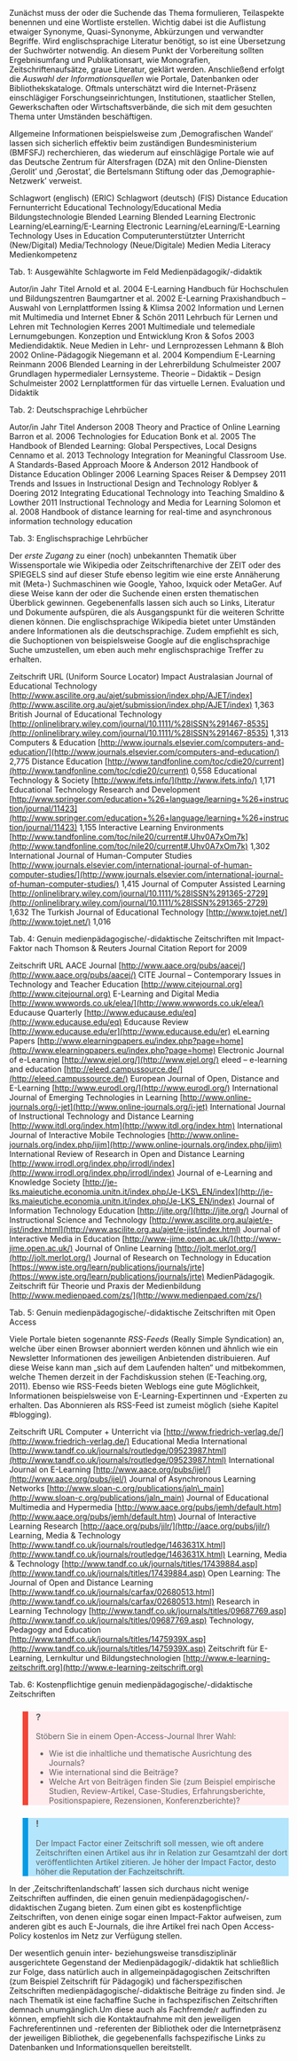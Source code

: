 Zunächst muss der oder die Suchende das Thema formulieren, Teilaspekte benennen und eine Wortliste erstellen. Wichtig dabei ist die Auflistung etwaiger Synonyme, Quasi-Synonyme, Abkürzungen und verwandter Begriffe. Wird englischsprachige Literatur benötigt, so ist eine Übersetzung der Suchwörter notwendig. An diesem Punkt der Vorbereitung sollten Ergebnisumfang und Publikationsart, wie Monografien, Zeitschriftenaufsätze, graue Literatur, geklärt werden. Anschließend erfolgt die *Auswahl der Informationsquellen* wie Portale, Datenbanken oder Bibliothekskataloge. Oftmals unterschätzt wird die Internet-Präsenz einschlägiger Forschungseinrichtungen, Institutionen, staatlicher Stellen, Gewerkschaften oder Wirtschaftsverbände, die sich mit dem gesuchten Thema unter Umständen beschäftigen.

Allgemeine Informationen beispielsweise zum ‚Demografischen Wandel’ lassen sich sicherlich effektiv beim zuständigen Bundesministerium (BMFSFJ) recherchieren, das wiederum auf einschlägige Portale wie auf das Deutsche Zentrum für Altersfragen (DZA) mit den Online-Diensten ‚Gerolit’ und ‚Gerostat’, die Bertelsmann Stiftung oder das ‚Demographie-Netzwerk’ verweist.

Schlagwort (englisch) (ERIC) Schlagwort (deutsch) (FIS) Distance Education Fernunterricht Educational Technology/Educational Media Bildungstechnologie Blended Learning Blended Learning Electronic Learning/eLearning/E-Learning Electronic Learning/eLearning/E-Learning Technology Uses in Education Computerunterstützter Unterricht (New/Digital) Media/Technology (Neue/Digitale) Medien Media Literacy Medienkompetenz

</blockquote>

Tab. 1: Ausgewählte Schlagworte im Feld Medienpädagogik/-didaktik

Autor/in Jahr Titel Arnold et al. 2004 E-Learning Handbuch für Hochschulen und Bildungszentren Baumgartner et al. 2002 E-Learning Praxishandbuch – Auswahl von Lernplattformen Issing &amp; Klimsa 2002 Information und Lernen mit Multimedia und Internet Ebner &amp; Schön 2011 Lehrbuch für Lernen und Lehren mit Technologien Kerres 2001 Multimediale und telemediale Lernumgebungen. Konzeption und Entwicklung Kron &amp; Sofos 2003 Mediendidaktik. Neue Medien in Lehr- und Lernprozessen Lehmann &amp; Bloh 2002 Online-Pädagogik Niegemann et al. 2004 Kompendium E-Learning Reinmann 2006 Blended Learning in der Lehrerbildung Schulmeister 2007 Grundlagen hypermedialer Lernsysteme. Theorie – Didaktik – Design Schulmeister 2002 Lernplattformen für das virtuelle Lernen. Evaluation und Didaktik

</blockquote>

Tab. 2: Deutschsprachige Lehrbücher

Autor/in Jahr Titel Anderson 2008 Theory and Practice of Online Learning Barron et al. 2006 Technologies for Education Bonk et al. 2005 The Handbook of Blended Learning: Global Perspectives, Local Designs Cennamo et al. 2013 Technology Integration for Meaningful Classroom Use. A Standards-Based Approach Moore &amp; Anderson 2012 Handbook of Distance Education Oblinger 2006 Learning Spaces Reiser &amp; Dempsey 2011 Trends and Issues in Instructional Design and Technology Roblyer &amp; Doering 2012 Integrating Educational Technology into Teaching Smaldino &amp; Lowther 2011 Instructional Technology and Media for Learning Solomon et al. 2008 Handbook of distance learning for real-time and asynchronous information technology education

</blockquote>

Tab. 3: Englischsprachige Lehrbücher

Der *erste Zugang* zu einer (noch) unbekannten Thematik über Wissensportale wie Wikipedia oder Zeitschriftenarchive der ZEIT oder des SPIEGELS sind auf dieser Stufe ebenso legitim wie eine erste Annäherung mit (Meta-) Suchmaschinen wie Google, Yahoo, Ixquick oder MetaGer. Auf diese Weise kann der oder die Suchende einen ersten thematischen Überblick gewinnen. Gegebenenfalls lassen sich auch so Links, Literatur und Dokumente aufspüren, die als Ausgangspunkt für die weiteren Schritte dienen können. Die englischsprachige Wikipedia bietet unter Umständen andere Informationen als die deutschsprachige. Zudem empfiehlt es sich, die Suchoptionen von beispielsweise Google auf die englischsprachige Suche umzustellen, um eben auch mehr englischsprachige Treffer zu erhalten.

Zeitschrift URL (Uniform Source Locator) Impact Australasian Journal of Educational Technology [http://www.ascilite.org.au/ajet/submission/index.php/AJET/index](http://www.ascilite.org.au/ajet/submission/index.php/AJET/index) 1,363 British Journal of Educational Technology [http://onlinelibrary.wiley.com/journal/10.1111/%28ISSN%291467-8535](http://onlinelibrary.wiley.com/journal/10.1111/%28ISSN%291467-8535) 1,313 Computers &amp; Education [http://www.journals.elsevier.com/computers-and-education/](http://www.journals.elsevier.com/computers-and-education/) 2,775 Distance Education [http://www.tandfonline.com/toc/cdie20/current](http://www.tandfonline.com/toc/cdie20/current) 0,558 Educational Technology &amp; Society [http://www.ifets.info/](http://www.ifets.info/) 1,171 Educational Technology Research and Development [http://www.springer.com/education+%26+language/learning+%26+instruction/journal/11423](http://www.springer.com/education+%26+language/learning+%26+instruction/journal/11423) 1,155 Interactive Learning Environments [http://www.tandfonline.com/toc/nile20/current#.Uhv0A7xOm7k](http://www.tandfonline.com/toc/nile20/current#.Uhv0A7xOm7k) 1,302 International Journal of Human-Computer Studies [http://www.journals.elsevier.com/international-journal-of-human-computer-studies/](http://www.journals.elsevier.com/international-journal-of-human-computer-studies/) 1,415 Journal of Computer Assisted Learning [http://onlinelibrary.wiley.com/journal/10.1111/%28ISSN%291365-2729](http://onlinelibrary.wiley.com/journal/10.1111/%28ISSN%291365-2729) 1,632 The Turkish Journal of Educational Technology [http://www.tojet.net/](http://www.tojet.net/) 1,016

</blockquote>

Tab. 4: Genuin medienpädagogische/-didaktische Zeitschriften mit Impact-Faktor nach Thomson &amp; Reuters Journal Citation Report for 2009

Zeitschrift URL AACE Journal [http://www.aace.org/pubs/aacej/](http://www.aace.org/pubs/aacej/) CITE Journal – Contemporary Issues in Technology and Teacher Education [http://www.citejournal.org](http://www.citejournal.org) E-Learning and Digital Media [http://www.wwwords.co.uk/elea/](http://www.wwwords.co.uk/elea/) Educause Quarterly [http://www.educause.edu/eq](http://www.educause.edu/eq) Educause Review [http://www.educause.edu/er](http://www.educause.edu/er) eLearning Papers [http://www.elearningpapers.eu/index.php?page=home](http://www.elearningpapers.eu/index.php?page=home) Electronic Journal of e-Learning [http://www.ejel.org/](http://www.ejel.org/) eleed – e-learning and education [http://eleed.campussource.de/](http://eleed.campussource.de/) European Journal of Open, Distance and E-Learning [http://www.eurodl.org/](http://www.eurodl.org/) International Journal of Emerging Technologies in Learning [http://www.online-journals.org/i-jet](http://www.online-journals.org/i-jet) International Journal of Instructional Technology and Distance Learning [http://www.itdl.org/index.htm](http://www.itdl.org/index.htm) International Journal of Interactive Mobile Technologies [http://www.online-journals.org/index.php/ijim](http://www.online-journals.org/index.php/ijim) International Review of Research in Open and Distance Learning [http://www.irrodl.org/index.php/irrodl/index](http://www.irrodl.org/index.php/irrodl/index) Journal of e-Learning and Knowledge Society [http://je-lks.maieutiche.economia.unitn.it/index.php/Je-LKS\_EN/index](http://je-lks.maieutiche.economia.unitn.it/index.php/Je-LKS_EN/index) Journal of Information Technology Education [http://jite.org/](http://jite.org/) Journal of Instructional Science and Technology [http://www.ascilite.org.au/ajet/e-jist/index.html](http://www.ascilite.org.au/ajet/e-jist/index.html) Journal of Interactive Media in Education [http://www-jime.open.ac.uk/](http://www-jime.open.ac.uk/) Journal of Online Learning [http://jolt.merlot.org/](http://jolt.merlot.org/) Journal of Research on Technology in Education [https://www.iste.org/learn/publications/journals/jrte](https://www.iste.org/learn/publications/journals/jrte) MedienPädagogik. Zeitschrift für Theorie und Praxis der Medienbildung [http://www.medienpaed.com/zs/](http://www.medienpaed.com/zs/)

</blockquote>

Tab. 5: Genuin medienpädagogische/-didaktische Zeitschriften mit Open Access

Viele Portale bieten sogenannte *RSS-Feeds* (Really Simple Syndication) an, welche über einen Browser abonniert werden können und ähnlich wie ein Newsletter Informationen des jeweiligen Anbietenden distribuieren. Auf diese Weise kann man „sich auf dem Laufenden halten“ und mitbekommen, welche Themen derzeit in der Fachdiskussion stehen (E-Teaching.org, 2011). Ebenso wie RSS-Feeds bieten Weblogs eine gute Möglichkeit, Informationen beispielsweise von E-Learning-Expertinnen und -Experten zu erhalten. Das Abonnieren als RSS-Feed ist zumeist möglich (siehe Kapitel #blogging).

Zeitschrift URL Computer + Unterricht via [http://www.friedrich-verlag.de/](http://www.friedrich-verlag.de/) Educational Media International [http://www.tandf.co.uk/journals/routledge/09523987.html](http://www.tandf.co.uk/journals/routledge/09523987.html) International Journal on E-Learning [http://www.aace.org/pubs/ijel/](http://www.aace.org/pubs/ijel/) Journal of Asynchronous Learning Networks [http://www.sloan-c.org/publications/jaln\_main](http://www.sloan-c.org/publications/jaln_main) Journal of Educational Multimedia and Hypermedia [http://www.aace.org/pubs/jemh/default.htm](http://www.aace.org/pubs/jemh/default.htm) Journal of Interactive Learning Research [http://aace.org/pubs/jilr/](http://aace.org/pubs/jilr/) Learning, Media &amp; Technology [http://www.tandf.co.uk/journals/routledge/1463631X.html](http://www.tandf.co.uk/journals/routledge/1463631X.html) Learning, Media &amp; Technology [http://www.tandf.co.uk/journals/titles/17439884.asp](http://www.tandf.co.uk/journals/titles/17439884.asp) Open Learning: The Journal of Open and Distance Learning [http://www.tandf.co.uk/journals/carfax/02680513.html](http://www.tandf.co.uk/journals/carfax/02680513.html) Research in Learning Technology [http://www.tandf.co.uk/journals/titles/09687769.asp](http://www.tandf.co.uk/journals/titles/09687769.asp) Technology, Pedagogy and Education [http://www.tandf.co.uk/journals/titles/1475939X.asp](http://www.tandf.co.uk/journals/titles/1475939X.asp) Zeitschrift für E-Learning, Lernkultur und Bildungstechnologien [http://www.e-learning-zeitschrift.org](http://www.e-learning-zeitschrift.org)

</blockquote>

Tab. 6: Kostenpflichtige genuin medienpädagogische/-didaktische Zeitschriften

<blockquote style="background: #FFEBEE; border-left: 10px solid #F44336">

### ?

Stöbern Sie in einem Open-Access-Journal Ihrer Wahl:

- Wie ist die inhaltliche und thematische Ausrichtung des Journals?
- Wie international sind die Beiträge?
- Welche Art von Beiträgen finden Sie (zum Beispiel empirische Studien, Review-Artikel, Case-Studies, Erfahrungsberichte, Positionspapiere, Rezensionen, Konferenzberichte)?

</blockquote>

<blockquote style="background: #B3E5FC; border-left: 10px solid #039BE5">

### !

Der Impact Factor einer Zeitschrift soll messen, wie oft andere Zeitschriften einen Artikel aus ihr in Relation zur Gesamtzahl der dort veröffentlichten Artikel zitieren. Je höher der Impact Factor, desto höher die Reputation der Fachzeitschrift.

</blockquote>

In der ‚Zeitschriftenlandschaft’ lassen sich durchaus nicht wenige Zeitschriften auffinden, die einen genuin medienpädagogischen/-didaktischen Zugang bieten. Zum einen gibt es kostenpflichtige Zeitschriften, von denen einige sogar einen Impact-Faktor aufweisen, zum anderen gibt es auch E-Journals, die ihre Artikel frei nach Open Access-Policy kostenlos im Netz zur Verfügung stellen.

Der wesentlich genuin inter- beziehungsweise transdisziplinär ausgerichtete Gegenstand der Medienpädagogik/-didaktik hat schließlich zur Folge, dass natürlich auch in allgemeinpädagogischen Zeitschriften (zum Beispiel Zeitschrift für Pädagogik) und fächerspezifischen Zeitschriften medienpädagogische/-didaktische Beiträge zu finden sind. Je nach Thematik ist eine fachaffine Suche in fachspezifischen Zeitschriften demnach unumgänglich.Um diese auch als Fachfremde/r auffinden zu können, empfiehlt sich die Kontaktaufnahme mit den jeweiligen Fachreferentinnen und -referenten der Bibliothek oder die Internetpräsenz der jeweiligen Bibliothek, die gegebenenfalls fachspezifische Links zu Datenbanken und Informationsquellen bereitstellt.
